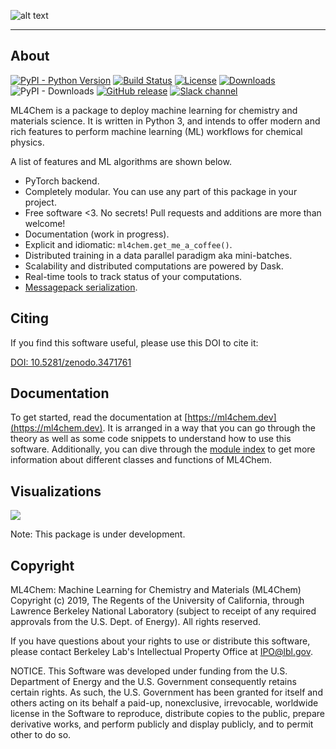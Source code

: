 ![alt text](https://raw.githubusercontent.com/muammar/ml4chem/master/docs/source/_static/ml4chem.png "Logo")

--------------------------------------------------------------------------------

## About
[![PyPI - Python Version](https://img.shields.io/pypi/pyversions/Django.svg)](https://github.com/muammar/mkchromecast/)
[![Build Status](https://travis-ci.com/muammar/ml4chem.svg?branch=master)](https://travis-ci.com/muammar/ml4chem)
[![License](https://img.shields.io/badge/license-BSD-green)](https://github.com/muammar/ml4chem/blob/master/LICENSE)
[![Downloads](https://img.shields.io/github/downloads/muammar/ml4chem/total.svg?maxAge=2592000?style=flat-square)](https://github.com/muammar/ml4chem/releases)
![PyPI - Downloads](https://img.shields.io/pypi/dm/ml4chem)
[![GitHub release](https://img.shields.io/github/release/muammar/ml4chem.svg)](https://github.com/muammar/ml4chem/releases/latest)
[![Slack channel](https://img.shields.io/badge/slack-ml4chem-yellow.svg?logo=slack)](https://ml4chem.slack.com/)



ML4Chem is a package to deploy machine learning for chemistry and materials
science. It is written in Python 3, and intends to offer modern and rich
features to perform machine learning (ML) workflows for chemical physics.

A list of features and ML algorithms are shown below.

- PyTorch backend.
- Completely modular. You can use any part of this package in your project.
- Free software <3. No secrets! Pull requests and additions are more than
  welcome!
- Documentation (work in progress).
- Explicit and idiomatic: `ml4chem.get_me_a_coffee()`.
- Distributed training in a data parallel paradigm aka mini-batches.
- Scalability and distributed computations are powered by Dask.
- Real-time tools to track status of your computations.
- [Messagepack serialization](https://msgpack.org/index.html).


## Citing

If you find this software useful, please use this DOI to cite it:

[DOI: 10.5281/zenodo.3471761](https://doi.org/10.5281/zenodo.3471761)


## Documentation

To get started,  read the documentation at
[https://ml4chem.dev](https://ml4chem.dev). It is arranged in a way that you
can go through the theory as well as some code snippets to understand how to
use this software. Additionally, you can dive through the [module
index](https://ml4chem.dev/genindex.html) to get more information about
different classes and functions of ML4Chem.


## Visualizations
![](https://raw.githubusercontent.com/muammar/ml4chem/master/docs/source/_static/dask_dashboard.png)


Note: This package is under development.

## Copyright
ML4Chem: Machine Learning for Chemistry and Materials (ML4Chem) Copyright (c) 2019, The
Regents of the University of California, through Lawrence Berkeley National
Laboratory (subject to receipt of any required approvals from the U.S.
Dept. of Energy).  All rights reserved.

If you have questions about your rights to use or distribute this software,
please contact Berkeley Lab's Intellectual Property Office at
IPO@lbl.gov.

NOTICE.  This Software was developed under funding from the U.S. Department
of Energy and the U.S. Government consequently retains certain rights.  As
such, the U.S. Government has been granted for itself and others acting on
its behalf a paid-up, nonexclusive, irrevocable, worldwide license in the
Software to reproduce, distribute copies to the public, prepare derivative
works, and perform publicly and display publicly, and to permit other to do
so.
